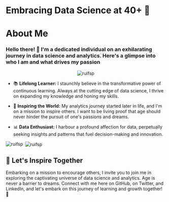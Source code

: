 # Embracing Data Science at 40+ 🚀

# About Me

<h3 align="lest"> Hello there! 👋 I'm a dedicated individual on an exhilarating journey in data science and analytics. Here's a glimpse into who I am and what drives my passion </h3>

<p align="center"> <img src="https://komarev.com/ghpvc/?username=ruifsp&label=Profile%20views&color=0e75b6&style=flat" alt="ruifsp" /> </p>

- 📚 **Lifelong Learner:** I staunchly believe in the transformative power of continuous learning. Always at the cutting edge of data science, I thrive on expanding my knowledge and honing my skills.

- 🌟 **Inspiring the World:** My analytics journey started later in life, and I'm on a mission to inspire others. I want to be living proof that age should never hinder the pursuit of one's passions and dreams.

- 📊 **Data Enthusiast:** I harbour a profound affection for data, perpetually seeking insights and patterns that fuel decision-making and innovation.

<p><img align="left" src="https://github-readme-stats.vercel.app/api/top-langs?username=ruifsp&show_icons=true&locale=en&layout=compact" alt="ruifsp" /></p>

<p>&nbsp;<img align="center" src="https://github-readme-stats.vercel.app/api?username=ruifsp&show_icons=true&locale=en" alt="ruifsp" /></p>

## 📢 Let's Inspire Together

Embarking on a mission to encourage others, I invite you to join me in exploring the captivating universe of data science and analytics. Age is never a barrier to dreams. Connect with me here on GitHub, on Twitter, and LinkedIn, and let's embark on this journey of learning and growth together! 🌟